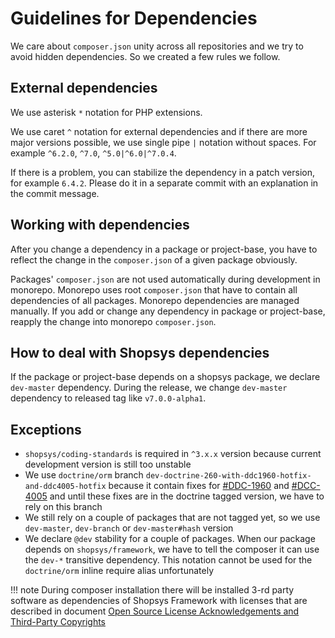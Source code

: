 # Guidelines for Dependencies

We care about `composer.json` unity across all repositories and we try to avoid hidden dependencies.
So we created a few rules we follow.

## External dependencies

We use asterisk `*` notation for PHP extensions.

We use caret `^` notation for external dependencies and if there are more major versions possible, we use single pipe `|` notation without spaces.
For example `^6.2.0`, `^7.0`, `^5.0|^6.0|^7.0.4`.

If there is a problem, you can stabilize the dependency in a patch version, for example `6.4.2`.
Please do it in a separate commit with an explanation in the commit message.

## Working with dependencies

After you change a dependency in a package or project-base, you have to reflect the change in the `composer.json` of a given package obviously.

Packages' `composer.json` are not used automatically during development in monorepo.
Monorepo uses root `composer.json` that have to contain all dependencies of all packages.
Monorepo dependencies are managed manually.
If you add or change any dependency in package or project-base, reapply the change into monorepo `composer.json`.

## How to deal with Shopsys dependencies

If the package or project-base depends on a shopsys package, we declare `dev-master` dependency.
During the release, we change `dev-master` dependency to released tag like `v7.0.0-alpha1`.

## Exceptions

* `shopsys/coding-standards` is required in `^3.x.x` version because current development version is still too unstable
* We use `doctrine/orm` branch `dev-doctrine-260-with-ddc1960-hotfix-and-ddc4005-hotfix` because it contain fixes for
[#DDC-1960](https://github.com/doctrine/doctrine2/issues/2633)
and [#DCC-4005](https://github.com/doctrine/doctrine2/issues/4869)
and until these fixes are in the doctrine tagged version, we have to rely on this branch
* We still rely on a couple of packages that are not tagged yet, so we use `dev-master`, `dev-branch` or `dev-master#hash` version
* We declare `@dev` stability for a couple of packages.
When our package depends on `shopsys/framework`, we have to tell the composer it can use the `dev-*` transitive dependency.
This notation cannot be used for the `doctrine/orm` inline require alias unfortunately

!!! note
    During composer installation there will be installed 3-rd party software as dependencies of Shopsys Framework with licenses that are described in document [Open Source License Acknowledgements and Third-Party Copyrights](https://github.com/shopsys/shopsys/blob/7.3/open-source-license-acknowledgements-and-third-party-copyrights.md)
